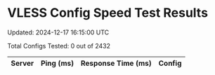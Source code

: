 # VLESS Config Speed Test Results

Updated: 2024-12-17 16:15:00 UTC

Total Configs Tested: 0 out of 2432

| Server | Ping (ms) | Response Time (ms) | Config |
|--------|-----------|-------------------|--------|
